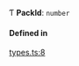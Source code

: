 Ƭ **PackId**: `number`

#### Defined in

[types.ts:8](https://github.com/coda/packs-sdk/blob/main/types.ts#L8)
